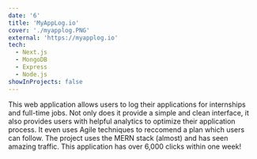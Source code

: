 ```yaml
---
date: '6'
title: 'MyAppLog.io'
cover: './myapplog.PNG'
external: 'https://myapplog.io'
tech:
  - Next.js
  - MongoDB
  - Express
  - Node.js
showInProjects: false
---
```


This web application allows users to log their applications for internships and full-time jobs. Not only does it provide a simple and clean interface, it also provides users with helpful analytics to optimize their application process. It even uses Agile techniques to reccomend a plan which users can follow. The project uses the MERN stack (almost) and has seen amazing traffic. This application has over 6,000 clicks within one week!
